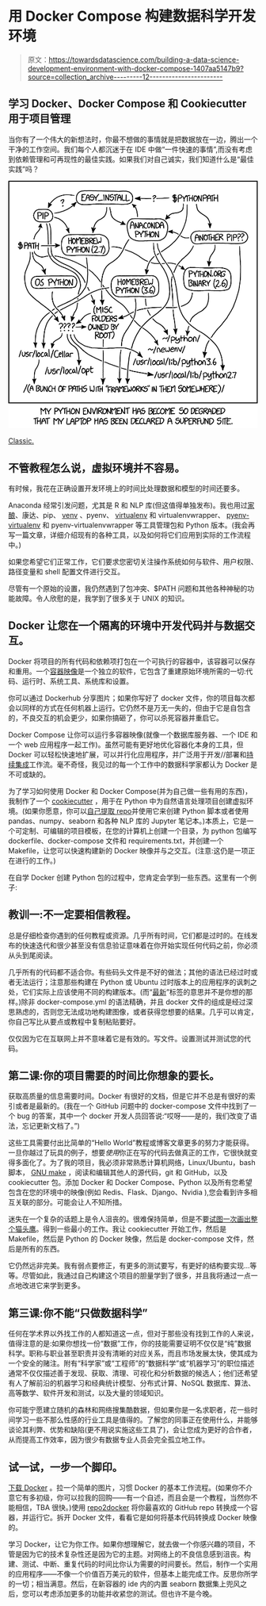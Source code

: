# 用 Docker Compose 构建数据科学开发环境

> 原文：<https://towardsdatascience.com/building-a-data-science-development-environment-with-docker-compose-1407aa5147b9?source=collection_archive---------12----------------------->

## 学习 Docker、Docker Compose 和 Cookiecutter 用于项目管理

当你有了一个伟大的新想法时，你最不想做的事情就是把数据放在一边，腾出一个干净的工作空间。我们每个人都沉迷于在 IDE 中做“一件快速的事情”,而没有考虑到依赖管理和可再现性的最佳实践。如果我们对自己诚实，我们知道什么是“最佳实践”吗？

![](img/1c01103c4163401d5086f0e30da34b83.png)

[Classic.](https://xkcd.com/1987/)

## 不管教程怎么说，虚拟环境并不容易。

有时候，我花在正确设置开发环境上的时间比处理数据和模型的时间还要多。

Anaconda 经常引发问题，尤其是 R 和 NLP 库(但这值得单独发布)。我也用过[家酿](https://brew.sh)、康达、pip、 [venv](https://docs.python.org/3/library/venv.html) 、pyenv、 [virtualenv](https://virtualenv.pypa.io/en/latest/) 和 virtualenvwrapper、 [pyenv-virtualenv](https://github.com/pyenv/pyenv-virtualenv) 和 pyenv-virtualenvwrapper 等工具管理包和 Python 版本。(我会再写一篇文章，详细介绍现有的各种工具，以及如何将它们应用到实际的工作流程中。)

如果您希望它们正常工作，它们要求您密切关注操作系统如何与软件、用户权限、路径变量和 shell 配置文件进行交互。

尽管有一个原始的设置，我仍然遇到了包冲突、$PATH 问题和其他各种神秘的功能故障。令人欣慰的是，我学到了很多关于 UNIX 的知识。

## Docker 让您在一个隔离的环境中开发代码并与数据交互。

Docker 将项目的所有代码和依赖项打包在一个可执行的容器中，该容器可以保存和重用。一个[容器映像](https://www.codementor.io/jquacinella/docker-and-docker-compose-for-local-development-and-small-deployments-ph4p434gb)是一个独立的软件，它包含了重建原始环境所需的一切:代码、运行时、系统工具、系统库和设置。

你可以通过 Dockerhub 分享图片；如果你写好了 docker 文件，你的项目每次都会以同样的方式在任何机器上运行。它仍然不是万无一失的，但由于它是自包含的，不良交互的机会更少，如果你搞砸了，你可以杀死容器并重启它。

Docker Compose 让你可以运行多容器映像(就像一个数据库服务器、一个 IDE 和一个 web 应用程序一起工作)。虽然可能有更好地优化容器化本身的工具，但 Docker 可以轻松快速地扩展，可以并行化应用程序，并广泛用于开发//部署和[持续集成](https://www.youtube.com/watch?v=xSv_m3KhUO8)工作流。毫不奇怪，我见过的每一个工作中的数据科学家都认为 Docker 是不可或缺的。

为了学习如何使用 Docker 和 Docker Compose(并为自己做一些有用的东西)，我制作了一个 [cookiecutter](https://cookiecutter.readthedocs.io/en/latest/) ，用于在 Python 中为自然语言处理项目创建虚拟环境。(如果你愿意，你可以[自己提取 repo](https://github.com/lorarjohns/cookiecutter_compose)并使用它来创建 Python 脚本或者使用 pandas、numpy、seaborn 和各种 NLP 库的 Jupyter 笔记本。)本质上，它是一个可定制、可编辑的项目模板，在您的计算机上创建一个目录，为 python 包编写 dockerfile、docker-compose 文件和 requirements.txt，并创建一个 Makefile，让您可以快速构建新的 Docker 映像并与之交互。(注意:这仍是一项正在进行的工作。)

在自学 Docker 创建 Python 包的过程中，您肯定会学到一些东西。这里有一个例子:

## 教训一:不一定要相信教程。

总是仔细检查你遇到的任何教程或资源。几乎所有时间，它们都是过时的。在线发布的快速迭代和很少甚至没有信息验证意味着在你开始实现任何代码之前，你必须从头到尾阅读。

几乎所有的代码都不适合你。有些码头文件是不好的做法；其他的语法已经过时或者无法运行；注意那些构建在 Python 或 Ubuntu 过时版本上的应用程序的讽刺之处，它们实际上应该使用不同的构建版本。(而“[最新](https://www.freecodecamp.org/news/an-introduction-to-docker-tags-9b5395636c2a/)”标签的意思并不是你想的那样。)除非 docker-compose.yml 的语法精确，并且 docker 文件的组成是经过深思熟虑的，否则您无法成功地构建图像，或者获得您想要的结果。几乎可以肯定，你自己写比从要点或教程中复制粘贴要好。

仅仅因为它在互联网上并不意味着它是有效的。写文件。设置测试并测试您的代码。

## 第二课:你的项目需要的时间比你想象的要长。

获取高质量的信息需要时间。Docker 有很好的文档，但是它并不总是有很好的索引或者是最新的。(我在一个 GitHub 问题中的 docker-compose 文件中找到了一个 bug 的答案，其中一个 docker 开发人员回答说:“哎呀——是的，我们改变了语法，忘记更新文档了。”)

这些工具需要付出比简单的“Hello World”教程或博客文章更多的努力才能获得。一旦你越过了玩具的例子，想要*使用*你正在写的代码去做真正的工作，它很快就变得多面化了。为了我的项目，我必须非常熟悉计算机网络，Linux/Ubuntu，bash 脚本， [GNU make](https://www.gnu.org/software/make/) ，阅读和编辑其他人的源代码，git 和 GitHub，以及 cookiecutter 包。添加 Docker 和 Docker Compose、Python 以及所有您希望包含在您的环境中的映像(例如 Redis、Flask、Django、Nvidia ),您会看到许多相互关联的部分。可能会让人不知所措。

迷失在一个复杂的话题上是令人沮丧的。很难保持简单，但是不要[试图一次画出整个猫头鹰](https://knowyourmeme.com/photos/572078-how-to-draw-an-owl)。得到一些最小的工作。我让 cookiecutter 开始工作，然后是 Makefile，然后是 Python 的 Docker 映像，然后是 docker-compose 文件，然后是所有的东西。

它仍然远非完美。我有弱点要修正，有更多的测试要写，有更好的结构要实现…等等。尽管如此，我通过自己构建这个项目的胆量学到了很多，并且我将通过一点一点地改进它来学到更多。

## 第三课:你不能“只做数据科学”

任何在学术界以外找工作的人都知道这一点，但对于那些没有找到工作的人来说，值得注意的是:如果你想找一份“数据”工作，你的技能需要证明不仅仅是“纯”数据科学。职称与职业甚至职责并没有清晰的对应关系，而且市场发展太快，使其成为一个安全的赌注。附有“科学家”或“工程师”的“数据科学”或“机器学习”的职位描述通常不仅仅描述善于发现、获取、清理、可视化和分析数据的候选人；他们还希望有人了解前沿的机器学习和经典统计模型、分布式计算、NoSQL 数据库、算法、高等数学、软件开发和测试，以及大量的领域知识。

你可能宁愿建立随机的森林和网络搜集酷数据，但如果你是一名求职者，花一些时间学习一些不那么性感的行业工具是值得的。了解您的同事正在使用什么，并能够谈论其利弊、优势和缺陷(更不用说实施这些工具了)，会让您成为更好的合作者，从而提高工作效率，因为很少有数据专业人员会完全孤立地工作。

## 试一试，一步一个脚印。

[下载 Docker](https://docs.docker.com/docker-for-mac/install/) 。拉一个简单的图片，习惯 Docker 的基本工作流程。(如果你不介意它有多初级，你可以拉我的回购——有一个自述，而且会是一个教程，当然你不能相信，TBA 很快。)使用 [repo2docker](https://github.com/jupyter/repo2docker) 将你最喜欢的 GitHub repo 转换成一个容器，并运行它。拆开 Docker 文件，看看它是如何将基本代码转换成 Docker 映像的。

学习 Docker，让它为你工作。如果你想理解它，就去做一个你感兴趣的项目，不管是因为它的技术复杂性还是因为它的主题。对网络上的不良信息感到沮丧。构建、测试、中断、重复代码的时间比你认为需要的时间要长。然后，制作一个实用的应用程序——不像一个价值百万美元的软件，但基本上能完成工作。反思你所学的一切；相当满意。然后，在新容器的 ide 内的内置 seaborn 数据集上兜风之后，您可以考虑添加更多的功能并收紧您的测试。但也许不是今晚。